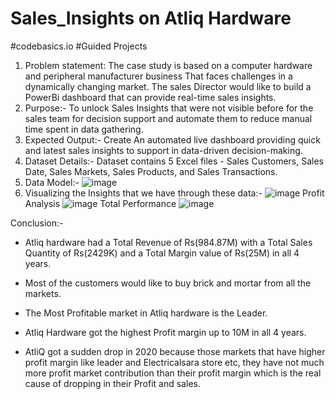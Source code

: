 # Sales_Insights on Atliq Hardware
#codebasics.io
#Guided Projects 
1. Problem statement: The case study is based on a computer hardware and peripheral manufacturer business That faces challenges in a dynamically changing market. The sales Director would like to build a PowerBi dashboard that can provide real-time sales insights.
2. Purpose:- To unlock Sales Insights that were not visible before for the sales team for decision support and automate them to reduce manual time spent in data gathering.
3. Expected Output:- Create An automated live dashboard providing quick and latest sales insights to support in data-driven decision-making.
4. Dataset Details:- Dataset contains 5 Excel files - Sales Customers, Sales Date, Sales Markets, Sales Products, and Sales Transactions.
5. Data Model:-
![image](https://github.com/user-attachments/assets/db23e5d9-4692-4e17-b6f1-c82266e9dcf1)
6. Visualizing the Insights that we have through these data:-
![image](https://github.com/user-attachments/assets/24e56f71-2d67-4893-8b23-236b92a72e38)
Profit Analysis ![image](https://github.com/user-attachments/assets/bffa6874-4fe4-4cc2-837a-cfba4cee098f)
Total Performance ![image](https://github.com/user-attachments/assets/c38d919d-49b9-4516-ab11-58751db78db0)



Conclusion:-
* Atliq hardware had a Total Revenue of Rs(984.87M) with a Total Sales Quantity of Rs(2429K) and a Total Margin value of Rs(25M) in all 4 years.

* Most of the customers would like to buy brick and mortar from all the markets.

* The Most Profitable market in Atliq hardware is the Leader.

* Atliq Hardware got the highest Profit margin up to 10M in all 4 years.

* AtliQ got a sudden drop in 2020 because those markets that have higher profit margin like leader and Electricalsara store etc, they have not much more profit market contribution than their profit margin which is the real cause of dropping in their Profit and sales.







